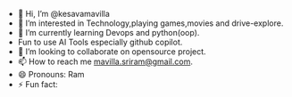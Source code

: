 - 👋 Hi, I’m @kesavamavilla
- 👀 I’m interested in Technology,playing games,movies and drive-explore. 
- 🌱 I’m currently learning Devops and python(oop).
- Fun to use AI Tools especially github copilot.
- 💞️ I’m looking to collaborate on opensource project.
- 📫 How to reach me mavilla.sriram@gmail.com.
- 😄 Pronouns: Ram
- ⚡ Fun fact: 

<!---
kesavamavilla/kesavamavilla is a ✨ special ✨ repository because its `README.md` (this file) appears on your GitHub profile.
You can click the Preview link to take a look at your changes.
--->
